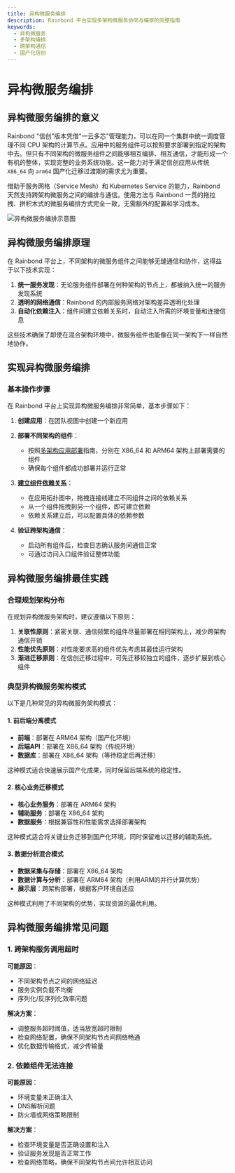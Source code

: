 ```yaml
---
title: 异构微服务编排
description: Rainbond 平台实现多架构微服务协同与编排的完整指南
keywords:
  - 异构微服务
  - 多架构编排
  - 跨架构通信
  - 国产化信创
---
```


# 异构微服务编排

## 异构微服务编排的意义

Rainbond "信创"版本凭借"一云多芯"管理能力，可以在同一个集群中统一调度管理不同 CPU 架构的计算节点。应用中的服务组件可以按照要求部署到指定的架构中去。但只有不同架构的微服务组件之间能够相互编排、相互通信，才能形成一个有机的整体，实现完整的业务系统功能。这一能力对于满足信创应用从传统 `X86_64` 向 `arm64` 国产化迁移过渡期的需求尤为重要。

借助于服务网格（Service Mesh）和 Kubernetes Service 的能力，Rainbond 天然支持跨架构微服务之间的编排与通信。使用方法与 Rainbond 一贯的拖拉拽、拼积木式的微服务编排方式完全一致，无需额外的配置和学习成本。

![异构微服务编排示意图](https://static.goodrain.com/localization-guide/%E5%BC%82%E6%9E%84%E5%BE%AE%E6%9C%8D%E5%8A%A1%E7%BC%96%E6%8E%92.png)

## 异构微服务编排原理

在 Rainbond 平台上，不同架构的微服务组件之间能够无缝通信和协作，这得益于以下技术实现：

1. **统一服务发现**：无论服务组件部署在何种架构的节点上，都被纳入统一的服务发现系统
2. **透明的网络通信**：Rainbond 的内部服务网络对架构差异透明化处理
3. **自动化依赖注入**：组件间建立依赖关系时，自动注入所需的环境变量和连接信息

这些技术确保了即使在混合架构环境中，微服务组件也能像在同一架构下一样自然地协作。

## 实现异构微服务编排

### 基本操作步骤

在 Rainbond 平台上实现异构微服务编排非常简单，基本步骤如下：

1. **创建应用**：在团队视图中创建一个新应用

2. **部署不同架构的组件**：
   - 按照[多架构应用部署](./multi-arch-app-deploy.md)指南，分别在 X86_64 和 ARM64 架构上部署需要的组件
   - 确保每个组件都成功部署并运行正常

3. **[建立组件依赖关系](../app-ops/dependon.md)**：
   - 在应用拓扑图中，拖拽连接线建立不同组件之间的依赖关系
   - 从一个组件拖拽到另一个组件，即可建立依赖
   - 依赖关系建立后，可以配置具体的依赖参数

4. **验证跨架构通信**：
   - 启动所有组件后，检查日志确认服务间通信正常
   - 可通过访问入口组件验证整体功能

## 异构微服务编排最佳实践

### 合理规划架构分布

在规划异构微服务架构时，建议遵循以下原则：

1. **关联性原则**：紧密关联、通信频繁的组件尽量部署在相同架构上，减少跨架构通信开销
2. **性能优先原则**：对性能要求高的组件优先考虑其最佳运行架构
3. **渐进迁移原则**：在信创迁移过程中，可先迁移较独立的组件，逐步扩展到核心组件

### 典型异构微服务架构模式

以下是几种常见的异构微服务架构模式：

#### 1. 前后端分离模式

- **前端**：部署在 ARM64 架构（国产化环境）
- **后端API**：部署在 X86_64 架构（传统环境）
- **数据库**：部署在 X86_64 架构（等待稳定后再迁移）

这种模式适合快速展示国产化成果，同时保留后端系统的稳定性。

#### 2. 核心业务迁移模式

- **核心业务服务**：部署在 ARM64 架构
- **辅助服务**：部署在 X86_64 架构
- **数据服务**：根据兼容性和性能需求选择部署架构

这种模式适合将关键业务迁移到国产化环境，同时保留难以迁移的辅助系统。

#### 3. 数据分析混合模式

- **数据采集与存储**：部署在 X86_64 架构
- **数据计算与分析**：部署在 ARM64 架构（利用ARM的并行计算优势）
- **展示层**：跨架构部署，根据客户环境自适应

这种模式利用了不同架构的优势，实现资源的最优利用。

## 异构微服务编排常见问题

### 1. 跨架构服务调用超时

**可能原因**：

- 不同架构节点之间的网络延迟
- 服务实例负载不均衡
- 序列化/反序列化效率问题

**解决方案**：

- 调整服务超时阈值，适当放宽超时限制
- 检查网络配置，确保不同架构节点间网络畅通
- 优化数据传输格式，减少传输量

### 2. 依赖组件无法连接

**可能原因**：

- 环境变量未正确注入
- DNS解析问题
- 防火墙或网络策略限制

**解决方案**：

- 检查环境变量是否正确设置和注入
- 验证服务发现是否正常工作
- 检查网络策略，确保不同架构节点间允许相互访问
